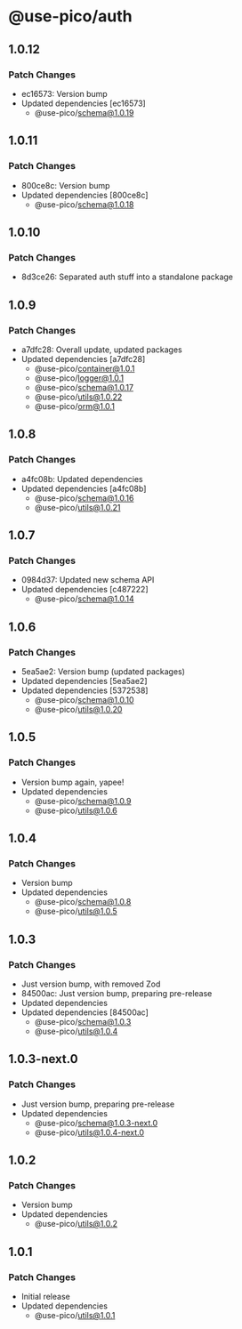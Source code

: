 # @use-pico/auth

## 1.0.12

### Patch Changes

- ec16573: Version bump
- Updated dependencies [ec16573]
    - @use-pico/schema@1.0.19

## 1.0.11

### Patch Changes

- 800ce8c: Version bump
- Updated dependencies [800ce8c]
    - @use-pico/schema@1.0.18

## 1.0.10

### Patch Changes

- 8d3ce26: Separated auth stuff into a standalone package

## 1.0.9

### Patch Changes

- a7dfc28: Overall update, updated packages
- Updated dependencies [a7dfc28]
    - @use-pico/container@1.0.1
    - @use-pico/logger@1.0.1
    - @use-pico/schema@1.0.17
    - @use-pico/utils@1.0.22
    - @use-pico/orm@1.0.1

## 1.0.8

### Patch Changes

- a4fc08b: Updated dependencies
- Updated dependencies [a4fc08b]
    - @use-pico/schema@1.0.16
    - @use-pico/utils@1.0.21

## 1.0.7

### Patch Changes

- 0984d37: Updated new schema API
- Updated dependencies [c487222]
    - @use-pico/schema@1.0.14

## 1.0.6

### Patch Changes

- 5ea5ae2: Version bump (updated packages)
- Updated dependencies [5ea5ae2]
- Updated dependencies [5372538]
    - @use-pico/schema@1.0.10
    - @use-pico/utils@1.0.20

## 1.0.5

### Patch Changes

- Version bump again, yapee!
- Updated dependencies
    - @use-pico/schema@1.0.9
    - @use-pico/utils@1.0.6

## 1.0.4

### Patch Changes

- Version bump
- Updated dependencies
    - @use-pico/schema@1.0.8
    - @use-pico/utils@1.0.5

## 1.0.3

### Patch Changes

- Just version bump, with removed Zod
- 84500ac: Just version bump, preparing pre-release
- Updated dependencies
- Updated dependencies [84500ac]
    - @use-pico/schema@1.0.3
    - @use-pico/utils@1.0.4

## 1.0.3-next.0

### Patch Changes

- Just version bump, preparing pre-release
- Updated dependencies
    - @use-pico/schema@1.0.3-next.0
    - @use-pico/utils@1.0.4-next.0

## 1.0.2

### Patch Changes

- Version bump
- Updated dependencies
    - @use-pico/utils@1.0.2

## 1.0.1

### Patch Changes

- Initial release
- Updated dependencies
    - @use-pico/utils@1.0.1
